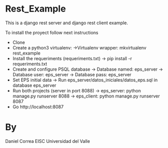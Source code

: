 # Rest_Example
This is a django rest server and django rest client example. 

To install the proyect follow next instructions 

- Clone 
- Create a python3 virtualenv:
  ->Virtualenv wrapper: mkvirtualenv rest_example
- Install the requeriments (requeriments.txt)
  -> pip install -r requeriments.txt
- Create and configure PSQL database
  -> Database named: eps_server
  -> Database user: eps_server
  -> Database pass: eps_server
- Set EPS initial data
  -> Run eps_server/datos_iniciales/datos_eps.sql in database eps_server
- Run both projects (server in port 8088)
  -> eps_server: python manage.py runserver 8088
  -> eps_client: python manage.py runserver 8087
- Go http://localhost:8087

# By
Daniel Correa 
EISC
Universidad del Valle

